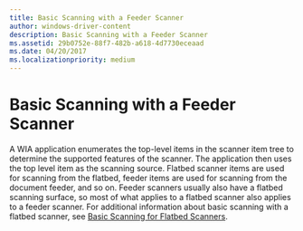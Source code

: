 ```yaml
---
title: Basic Scanning with a Feeder Scanner
author: windows-driver-content
description: Basic Scanning with a Feeder Scanner
ms.assetid: 29b0752e-88f7-482b-a618-4d7730eceaad
ms.date: 04/20/2017
ms.localizationpriority: medium
---
```


# Basic Scanning with a Feeder Scanner





A WIA application enumerates the top-level items in the scanner item tree to determine the supported features of the scanner. The application then uses the top level item as the scanning source. Flatbed scanner items are used for scanning from the flatbed, feeder items are used for scanning from the document feeder, and so on. Feeder scanners usually also have a flatbed scanning surface, so most of what applies to a flatbed scanner also applies to a feeder scanner. For additional information about basic scanning with a flatbed scanner, see [Basic Scanning for Flatbed Scanners](basic-scanning-for-flatbed-scanners.md).

 

 




